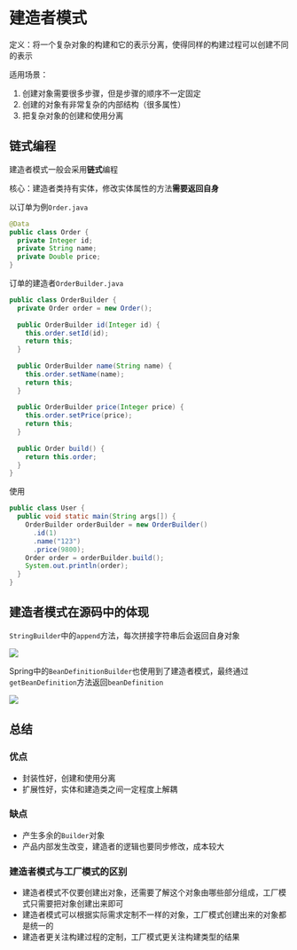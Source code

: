 # 建造者模式

定义：将一个复杂对象的构建和它的表示分离，使得同样的构建过程可以创建不同的表示

适用场景：

1. 创建对象需要很多步骤，但是步骤的顺序不一定固定
2. 创建的对象有非常复杂的内部结构（很多属性）
3. 把复杂对象的创建和使用分离



## 链式编程

建造者模式一般会采用**链式**编程

核心：建造者类持有实体，修改实体属性的方法**需要返回自身**

以订单为例`Order.java`

```java
@Data
public class Order {
  private Integer id;
  private String name;
  private Double price;
}
```

订单的建造者`OrderBuilder.java`

```java
public class OrderBuilder {
  private Order order = new Order();
  
  public OrderBuilder id(Integer id) {
    this.order.setId(id);
    return this;
  }
  
  public OrderBuilder name(String name) {
    this.order.setName(name);
    return this;
  }
  
  public OrderBuilder price(Integer price) {
    this.order.setPrice(price);
    return this;
  }
  
  public Order build() {
    return this.order;
  }
}
```

使用

```java
public class User {
  public void static main(String args[]) {
    OrderBuilder orderBuilder = new OrderBuilder()
      .id(1)
      .name("123")
      .price(9800);
    Order order = orderBuilder.build();
    System.out.println(order);
  }
}
```



## 建造者模式在源码中的体现

`StringBuilder`中的`append`方法，每次拼接字符串后会返回自身对象

![](https://gitee.com/ngwingbun/picgo-image/raw/master/images/20210917222313.png)



Spring中的`BeanDefinitionBuilder`也使用到了建造者模式，最终通过`getBeanDefinition`方法返回`beanDefinition`

![](https://gitee.com/ngwingbun/picgo-image/raw/master/images/20210917223035.png)



## 总结

### 优点

- 封装性好，创建和使用分离
- 扩展性好，实体和建造类之间一定程度上解耦

### 缺点

- 产生多余的`Builder`对象
- 产品内部发生改变，建造者的逻辑也要同步修改，成本较大

### 建造者模式与工厂模式的区别

- 建造者模式不仅要创建出对象，还需要了解这个对象由哪些部分组成，工厂模式只需要把对象创建出来即可
- 建造者模式可以根据实际需求定制不一样的对象，工厂模式创建出来的对象都是统一的
- 建造者更关注构建过程的定制，工厂模式更关注构建类型的结果

